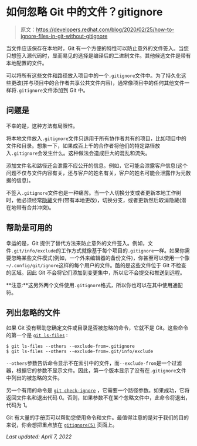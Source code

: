# 如何忽略 Git 中的文件？gitignore

> 原文：<https://developers.redhat.com/blog/2020/02/25/how-to-ignore-files-in-git-without-gitignore>

当文件应该保存在本地时，Git 有一个方便的特性可以防止意外的文件签入。当您只想签入源代码时，显而易见的选择是编译后的二进制文件。其他候选文件是带有本地配置的文件。

可以将所有这些文件和路径放入项目中的一个`.gitignore`文件中。为了持久化这些更改(并与项目中的合作者共享公共文件内容)，通常像项目中的任何其他文件一样将`.gitignore`文件添加到 Git 中。

## 问题是

不幸的是，这种方法有局限性。

将本地文件放入`.gitignore`文件只适用于所有协作者共有的项目，比如项目中的文件和目录。想象一下，如果成百上千的合作者将他们的特定路径放入`.gitignore`会发生什么。这种做法会造成巨大的混乱和流失。

添加文件名和路径还会泄露不应公开的信息。例如，它可能会泄露客户信息(这个问题不仅与文件内容有关，还与客户的姓名有关，客户的姓名可能会泄露作为元数据的信息)。

不签入`.gitignore`文件也是一种痛苦。当一个人切换分支或者更新本地工作树时，他必须经常[隐藏](https://git-scm.com/docs/git-stash)文件(带有本地更改)，切换分支，或者更新然后取消隐藏(潜在地带有合并冲突)。

## 帮助是可用的

幸运的是，Git 提供了替代方法来防止意外的文件签入。例如，文件`.git/info/exclude`的工作方式就像基于每个项目的`.gitignore`一样。如果你需要忽略某些文件模式(例如，一个外来编辑器的备份文件)，你甚至可以使用一个像`~/.config/git/ignore`这样的每个用户的文件。酷的是这些文件位于 Git 不检查的区域。因此 Git 不会将它们添加到变更集中，所以它不会提交和推送到远程。

**注意:**这另外两个文件使用`.gitignore`格式，所以你也可以在其中使用通配符。

## 列出忽略的文件

如果 Git 没有帮助您确定文件或目录是否被忽略的命令，它就不是 Git。这些命令的第一个是 [`git ls-files`](https://git-scm.com/docs/git-ls-files) :

```
$ git ls-files --others --exclude-from=.gitignore
$ git ls-files --others --exclude-from=.git/info/exclude
```

`--others`参数告诉命令显示不在索引中的文件，而`--exclude-from`是一个过滤器，根据它的参数不显示文件。因此，第一个版本显示了没有在`.gitignore`文件中列出的被忽略的文件。

另一个有用的命令是 [`git check-ignore`](https://git-scm.com/docs/git-check-ignore) ，它需要一个路径参数。如果成功，它将返回文件名和退出代码 0。否则，如果参数不在某个忽略文件中，此命令将退出，代码为 1。

Git 有大量的手册页可以帮助您使用命令和文件。最值得注意的是对于我们的目的来说，你会想把重点放在 [`gitignore(5)`](https://git-scm.com/docs/gitignore) 页面上。

*Last updated: April 7, 2022*